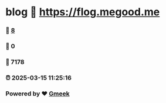 # blog :link: https://flog.megood.me 
### :page_facing_up: [8](https://flog.megood.me/tag.html) 
### :speech_balloon: 0 
### :hibiscus: 7178 
### :alarm_clock: 2025-03-15 11:25:16 
### Powered by :heart: [Gmeek](https://github.com/Meekdai/Gmeek)
